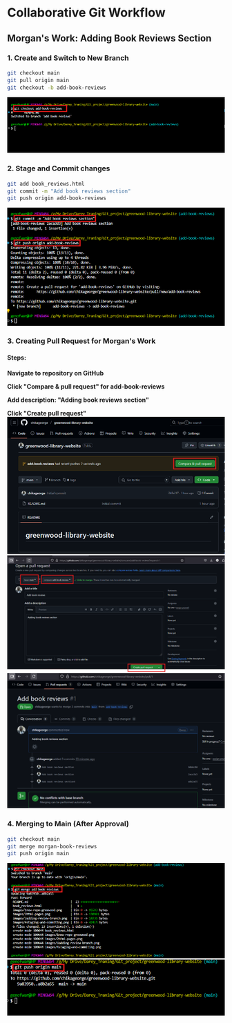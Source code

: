 # Collaborative Git Workflow

## Morgan's Work: Adding Book Reviews Section

### 1. Create and Switch to New Branch
```bash
git checkout main
git pull origin main         
git checkout -b add-book-reviews
```
![new branch](images/3adding-review-branch.png)

### 2. Stage and Commit changes
```bash
git add book_reviews.html
git commit -m "Add book reviews section"
git push origin add-book-reviews
```
![new branch](images/4staging-and-commiting.png)

### 3. Creating Pull Request for Morgan's Work
#### Steps:
**Navigate to repository on GitHub**

**Click "Compare & pull request" for add-book-reviews**

**Add description: "Adding book reviews section"**

**Click "Create pull request"**
![pull request](images/5compare-and-pull-request.png)
![pull request](images/6pull-request.png)
![pull request](images/7successful-pull-request.png)

### 4. Merging to Main (After Approval)
```bash
git checkout main
git merge morgan-book-reviews
git push origin main
```
![merge branches](images/8merging-branches.png)
![merge branches](images/9push-update-to-main.png)
